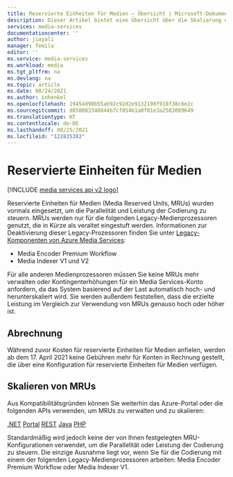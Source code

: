 ```yaml
---
title: Reservierte Einheiten für Medien – Übersicht | Microsoft-Dokumentation
description: Dieser Artikel bietet eine Übersicht über die Skalierung der Medienverarbeitung mithilfe von Azure Media Services.
services: media-services
documentationcenter: ''
author: jiayali
manager: femila
editor: ''
ms.service: media-services
ms.workload: media
ms.tgt_pltfrm: na
ms.devlang: na
ms.topic: article
ms.date: 08/24/2021
ms.author: inhenkel
ms.openlocfilehash: 19454d90b55ab92c92d2e9132198f918f38c6e2c
ms.sourcegitcommit: d858083348844b7cf854b1a0f01e3a2583809649
ms.translationtype: HT
ms.contentlocale: de-DE
ms.lasthandoff: 08/25/2021
ms.locfileid: "122835382"
---
```

# <a name="media-reserved-units"></a>Reservierte Einheiten für Medien

[!INCLUDE [media services api v2 logo](./includes/v2-hr.md)]

Reservierte Einheiten für Medien (Media Reserved Units, MRUs) wurden vormals eingesetzt, um die Parallelität und Leistung der Codierung zu steuern. MRUs werden nur für die folgenden Legacy-Medienprozessoren genutzt, die in Kürze als veraltet eingestuft werden. Informationen zur Deaktivierung dieser Legacy-Prozessoren finden Sie unter [Legacy-Komponenten von Azure Media Services](legacy-components.md):

* Media Encoder Premium Workflow
* Media Indexer V1 und V2

Für alle anderen Medienprozessoren müssen Sie keine MRUs mehr verwalten oder Kontingenterhöhungen für ein Media Services-Konto anfordern, da das System basierend auf der Last automatisch hoch- und herunterskaliert wird. Sie werden außerdem feststellen, dass die erzielte Leistung im Vergleich zur Verwendung von MRUs genauso hoch oder höher ist.

## <a name="billing"></a>Abrechnung

Während zuvor Kosten für reservierte Einheiten für Medien anfielen, werden ab dem 17. April 2021 keine Gebühren mehr für Konten in Rechnung gestellt, die über eine Konfiguration für reservierte Einheiten für Medien verfügen.

## <a name="scaling-mrus"></a>Skalieren von MRUs

Aus Kompatibilitätsgründen können Sie weiterhin das Azure-Portal oder die folgenden APIs verwenden, um MRUs zu verwalten und zu skalieren:

[.NET](media-services-dotnet-encoding-units.md)
[Portal](media-services-portal-scale-media-processing.md)
[REST](/rest/api/media/operations/encodingreservedunittype)
[Java](https://github.com/rnrneverdies/azure-sdk-for-media-services-java-samples)
[PHP](https://github.com/Azure/azure-sdk-for-php/tree/master/examples/MediaServices)

Standardmäßig wird jedoch keine der von Ihnen festgelegten MRU-Konfigurationen verwendet, um die Parallelität oder Leistung der Codierung zu steuern. Die einzige Ausnahme liegt vor, wenn Sie für die Codierung mit einem der folgenden Legacy-Medienprozessoren arbeiten: Media Encoder Premium Workflow oder Media Indexer V1.  
